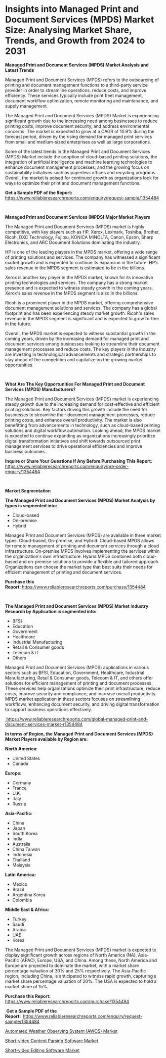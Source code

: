 <p><h1>Insights into Managed Print and Document Services (MPDS) Market Size: Analysing Market Share, Trends, and Growth from 2024 to 2031</h1></p><p><strong>Managed Print and Document Services (MPDS) Market Analysis and Latest Trends</strong></p>
<p><p>Managed Print and Document Services (MPDS) refers to the outsourcing of printing and document management functions to a third-party service provider in order to streamline operations, reduce costs, and improve efficiency. These services typically include print fleet management, document workflow optimization, remote monitoring and maintenance, and supply management.</p><p>The Managed Print and Document Services (MPDS) Market is experiencing significant growth due to the increasing need among businesses to reduce printing costs, improve document security, and address environmental concerns. The market is expected to grow at a CAGR of 10.9% during the forecast period, driven by the rising demand for managed print services from small and medium-sized enterprises as well as large corporations.</p><p>Some of the latest trends in the Managed Print and Document Services (MPDS) Market include the adoption of cloud-based printing solutions, the integration of artificial intelligence and machine learning technologies to enhance document management processes, and the growing focus on sustainability initiatives such as paperless offices and recycling programs. Overall, the market is poised for continued growth as organizations look for ways to optimize their print and document management functions.</p></p>
<p><strong>Get a Sample PDF of the Report:&nbsp;</strong> <a href="https://www.reliableresearchreports.com/enquiry/request-sample/1354484">https://www.reliableresearchreports.com/enquiry/request-sample/1354484</a></p>
<p>&nbsp;</p>
<p><strong>Managed Print and Document Services (MPDS) Major Market Players</strong></p>
<p><p>The Managed Print and Document Services (MPDS) market is highly competitive, with key players such as HP, Xerox, Lexmark, Toshiba, Brother, Ricoh, DXC Technology, Fujitsu, KONICA MINOLTA, Canon, Epson, Sharp Electronics, and ARC Document Solutions dominating the industry.</p><p>HP is one of the leading players in the MPDS market, offering a wide range of printing solutions and services. The company has witnessed a significant market growth and is expected to continue its expansion in the future. HP's sales revenue in the MPDS segment is estimated to be in the billions.</p><p>Xerox is another key player in the MPDS market, known for its innovative printing technologies and services. The company has a strong market presence and is expected to witness steady growth in the coming years. Xerox's sales revenue in the MPDS segment is also in the billions.</p><p>Ricoh is a prominent player in the MPDS market, offering comprehensive document management solutions and services. The company has a global footprint and has been experiencing steady market growth. Ricoh's sales revenue in the MPDS segment is significant and is expected to grow further in the future.</p><p>Overall, the MPDS market is expected to witness substantial growth in the coming years, driven by the increasing demand for managed print and document services among businesses looking to streamline their document management processes and reduce costs. The key players in the industry are investing in technological advancements and strategic partnerships to stay ahead of the competition and capitalize on the growing market opportunities.</p></p>
<p>&nbsp;</p>
<p><strong>What Are The Key Opportunities For Managed Print and Document Services (MPDS) Manufacturers?</strong></p>
<p><p>The Managed Print and Document Services (MPDS) market is experiencing steady growth due to the increasing demand for cost-effective and efficient printing solutions. Key factors driving this growth include the need for businesses to streamline their document management processes, reduce printing costs, and enhance overall productivity. The market is also benefitting from advancements in technology, such as cloud-based printing solutions and digital workflow automation. Looking ahead, the MPDS market is expected to continue expanding as organizations increasingly prioritize digital transformation initiatives and shift towards outsourced print management services to drive operational efficiencies and improve business outcomes.</p></p>
<p><strong>Inquire or Share Your Questions If Any Before Purchasing This Report:</strong> <a href="https://www.reliableresearchreports.com/enquiry/pre-order-enquiry/1354484">https://www.reliableresearchreports.com/enquiry/pre-order-enquiry/1354484</a></p>
<p>&nbsp;</p>
<p><strong>Market Segmentation</strong></p>
<p><strong>The Managed Print and Document Services (MPDS) Market Analysis by types is segmented into:</strong></p>
<p><ul><li>Cloud-based</li><li>On-premise</li><li>Hybrid</li></ul></p>
<p><p>Managed Print and Document Services (MPDS) are available in three market types: Cloud-based, On-premise, and Hybrid. Cloud-based MPDS allows for remote management of printing and document services through a cloud infrastructure. On-premise MPDS involves implementing the services within the organization's own infrastructure. Hybrid MPDS combines both cloud-based and on-premise solutions to provide a flexible and tailored approach. Organizations can choose the market type that best suits their needs for efficient management of printing and document services.</p></p>
<p><strong>Purchase this Report:&nbsp;</strong><a href="https://www.reliableresearchreports.com/purchase/1354484">https://www.reliableresearchreports.com/purchase/1354484</a></p>
<p>&nbsp;</p>
<p><strong>The Managed Print and Document Services (MPDS) Market Industry Research by Application is segmented into:</strong></p>
<p><ul><li>BFSI</li><li>Education</li><li>Government</li><li>Healthcare</li><li>Industrial Manufacturing</li><li>Retail & Consumer goods</li><li>Telecom & IT</li><li>Others</li></ul></p>
<p><p>Managed Print and Document Services (MPDS) applications in various sectors such as BFSI, Education, Government, Healthcare, Industrial Manufacturing, Retail & Consumer goods, Telecom & IT, and others offer solutions for efficient management of printing and document processes. These services help organizations optimize their print infrastructure, reduce costs, improve security and compliance, and increase overall productivity. MPDS market application in these sectors focuses on streamlining workflows, enhancing document security, and driving digital transformation to support business operations effectively.</p></p>
<p><a href="https://www.reliableresearchreports.com/global-managed-print-and-document-services-market-r1354484">&nbsp;https://www.reliableresearchreports.com/global-managed-print-and-document-services-market-r1354484</a></p>
<p><strong>In terms of Region, the Managed Print and Document Services (MPDS) Market Players available by Region are:</strong></p>
<p>
    <p> <strong> North America: </strong>
        <ul>
            <li>United States</li>
            <li>Canada</li>
        </ul>
        </p> 
    <p> <strong> Europe: </strong>
        <ul>
            <li>Germany</li>
            <li>France</li>
            <li>U.K.</li>
            <li>Italy</li>
            <li>Russia</li>
        </ul>
        </p> 
    <p> <strong> Asia-Pacific: </strong>
        <ul>
            <li>China</li>
            <li>Japan</li>
            <li>South Korea</li>
            <li>India</li>
            <li>Australia</li>
            <li>China Taiwan</li>
            <li>Indonesia</li>
            <li>Thailand</li>
            <li>Malaysia</li>
        </ul>
        </p> 
    <p> <strong> Latin America: </strong>
        <ul>
            <li>Mexico</li>
            <li>Brazil</li>
            <li>Argentina Korea</li>
            <li>Colombia</li>
        </ul>
        </p> 
    <p> <strong> Middle East & Africa: </strong>
        <ul>
            <li>Turkey</li>
            <li>Saudi</li>
            <li>Arabia</li>
            <li>UAE</li>
            <li>Korea</li>
        </ul>
    </p>
    </p>
<p><p>The Managed Print and Document Services (MPDS) market is expected to display significant growth across regions of North America (NA), Asia-Pacific (APAC), Europe, USA, and China. Among these, North America and Europe are projected to dominate the market, with a market share percentage valuation of 30% and 25% respectively. The Asia-Pacific region, including China, is anticipated to witness rapid growth, capturing a market share percentage valuation of 20%. The USA is expected to hold a market share of 15%.</p></p>
<p><strong>Purchase this Report: </strong><a href="https://www.reliableresearchreports.com/purchase/1354484">https://www.reliableresearchreports.com/purchase/1354484</a></p>
<p>&nbsp;<strong>Get a Sample PDF of the Report:&nbsp;&nbsp;</strong><a href="https://www.reliableresearchreports.com/enquiry/request-sample/1354484">https://www.reliableresearchreports.com/enquiry/request-sample/1354484</a></p>
<p><strong></strong></p>
<p><p><a href="https://github.com/EunaWiegad2023/Market-Research-Report-List-1/blob/main/automated-weather-observing-system-awos-market.md">Automated Weather Observing System (AWOS) Market</a></p><p><a href="https://github.com/peachesmcdowel1/Market-Research-Report-List-2/blob/main/short-video-content-parsing-software-market.md">Short-video Content Parsing Software Market</a></p><p><a href="https://github.com/edytherolanlouisejk1miz0wig/Market-Research-Report-List-2/blob/main/short-video-editing-software-market.md">Short-video Editing Software Market</a></p></p>